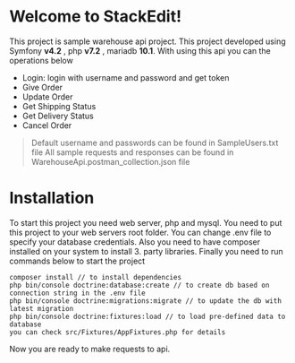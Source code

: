 # Welcome to StackEdit!

This project is sample warehouse api project. 
This project developed using Symfony **v4.2** , php **v7.2** , mariadb **10.1**.
With using this api you can the operations below

- Login: login with username and password and get token 
- Give Order
- Update Order
- Get Shipping Status 
- Get Delivery Status
- Cancel Order

> Default username and passwords can be found in SampleUsers.txt file
> All sample requests and responses can be found in WarehouseApi.postman_collection.json file

# Installation

To start this project you need web server, php and mysql. 
You need to put this project to your web servers root folder.
You can change .env file to specify your database credentials.
Also you need to have composer installed on your system to install 3. party libraries.
Finally you need to run commands below to start the project

```composer install // to install dependencies```  
```php bin/console doctrine:database:create // to create db based on connection string in the .env file```  
```php bin/console doctrine:migrations:migrate // to update the db with latest migration```  
```php bin/console doctrine:fixtures:load // to load pre-defined data to database ```  
```you can check src/Fixtures/AppFixtures.php for details```  

Now you are ready to make requests to api.
